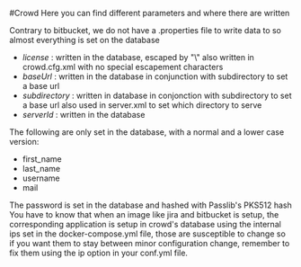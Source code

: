 #Crowd
Here you can find different parameters and where there are written

Contrary to bitbucket, we do not have a .properties file to write data to so
almost everything is set on the database

* *license* : written in the database, escaped by "\\"
              also written in crowd.cfg.xml with no special escapement characters
* *baseUrl* : written in the database in conjunction with subdirectory to set a base url
* *subdirectory* : written in database in conjonction with subdirectory to set a base url
                   also used in server.xml to set which directory to serve
* *serverId* : written in the database

The following are only set in the database, with a normal and a lower case version:

* first_name
* last_name
* username
* mail

The password is set in the database and hashed with Passlib's PKS512 hash
You have to know that when an image like jira and bitbucket is setup, the corresponding 
application is setup in crowd's database using the internal ips set in the docker-compose.yml file,
those are susceptible to change so if you want them to stay between minor configuration change, remember
to fix them using the ip option in your conf.yml file.